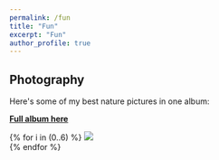 ```yaml
---
permalink: /fun
title: "Fun"
excerpt: "Fun"
author_profile: true
---
```

## Photography

Here's some of my best nature pictures in one album:


<b>[Full album here](https://photos.app.goo.gl/AAMZ1BjVA2jfkRh29/)</b>

{% for i in (0..6) %}
<img src="/files/showcase_images/{{ i }}.jpg"><br>
{% endfor %}